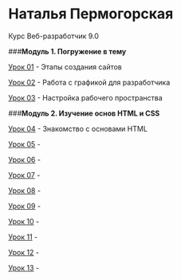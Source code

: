 # Наталья Пермогорская
Курс Веб-разработчик 9.0

###**Модуль 1. Погружение в тему**

[Урок 01](https://cloud.mail.ru/public/8jte/y8VT1qNX3 "Этапы создания сайтов") - Этапы создания сайтов

[Урок 02](https://cloud.mail.ru/public/52Wi/rsML3DZcG "Работа с графикой для разработчика") - Работа с графикой для разработчика

[Урок 03](https://cloud.mail.ru/public/Ddx5/R7jYxEbwF "Настройка рабочего пространства") - Настройка рабочего пространства

###**Модуль 2. Изучение основ HTML и CSS**

[Урок 04](адрес "Знакомство с основами HTML ") - Знакомство с основами HTML 

[Урок 05](адрес "Описание") - 

[Урок 06](адрес "Описание") - 

[Урок 07](адрес "Описание") - 

[Урок 08](адрес "Описание") - 

[Урок 09](адрес "Описание") - 

[Урок 10](адрес "Описание") - 

[Урок 11](адрес "Описание") - 

[Урок 12](адрес "Описание") - 

[Урок 13](адрес "Описание") - 
